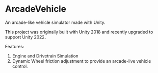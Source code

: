 # ArcadeVehicle

An arcade-like vehicle simulator made with Unity.

This project was originally built with Unity 2018 and recently upgraded to support Unity 2022.

Features:
1. Engine and Drivetrain Simulation
2. Dynamic Wheel friction adjustment to provide an arcade-live vehicle control.
